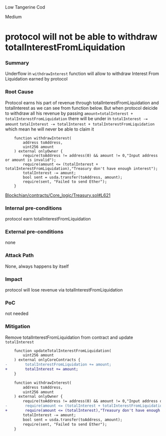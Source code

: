 Low Tangerine Cod

Medium

# protocol will not be able to withdraw totalInterestFromLiquidation

### Summary

Underflow in `withdrawInterest` function will allow to withdraw Interest From Liquidation earned by protocol

### Root Cause

Protocol earns his part of revenue through totalInterestFromLiquidation and totalInterest as we can see from function below. But when protocol deicide to withdraw all his revenue by passing `amount=totalInterest + totalInterestFromLiquidation`
there will be under in 
`totalInterest -= amount`
`totalInterest -= totalInterest + totalInterestFromLiquidation`
which mean he will never be able to claim it
```solidity
    function withdrawInterest(
        address toAddress,
        uint256 amount
    ) external onlyOwner {
        require(toAddress != address(0) && amount != 0,"Input address or amount is invalid");
        require(amount <= (totalInterest + totalInterestFromLiquidation),"Treasury don't have enough interest");
        totalInterest -= amount;
        bool sent = usda.transfer(toAddress, amount);
        require(sent, "Failed to send Ether");
    }
```
[Blockchian/contracts/Core_logic/Treasury.sol#L621](https://github.com/sherlock-audit/2024-11-autonomint/blob/main/Blockchain/Blockchian/contracts/Core_logic/Treasury.sol#L621)

### Internal pre-conditions

protocol earn totalInterestFromLiquidation

### External pre-conditions

none

### Attack Path

None, always happens by itself

### Impact

protocol will lose revenue via totalInterestFromLiquidation

### PoC

not needed

### Mitigation

Remove totalInterestFromLiquidation from contract and update `totalInterest`
```diff
    function updateTotalInterestFromLiquidation(
        uint256 amount
    ) external onlyCoreContracts {
-        totalInterestFromLiquidation += amount;
+        totalInterest += amount;
    }

```

```diff
    function withdrawInterest(
        address toAddress,
        uint256 amount
    ) external onlyOwner {
        require(toAddress != address(0) && amount != 0,"Input address or amount is invalid");
-        require(amount <= (totalInterest + totalInterestFromLiquidation),"Treasury don't have enough interest");
+        require(amount <= (totalInterest),"Treasury don't have enough interest");
        totalInterest -= amount;
        bool sent = usda.transfer(toAddress, amount);
        require(sent, "Failed to send Ether");
    }

```